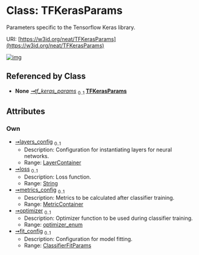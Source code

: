 
# Class: TFKerasParams


Parameters specific to the Tensorflow Keras library.

URI: [https://w3id.org/neat/TFKerasParams](https://w3id.org/neat/TFKerasParams)


[![img](https://yuml.me/diagram/nofunky;dir:TB/class/[ClassifierFitParams]<fit_config%200..1-++[TFKerasParams&#124;loss:string%20%3F;optimizer:optimizer_enum%20%3F],[MetricContainer]<metrics_config%200..1-++[TFKerasParams],[LayerContainer]<layers_config%200..1-++[TFKerasParams],[ClassifierParams]++-%20tf_keras_params%200..1>[TFKerasParams],[MetricContainer],[LayerContainer],[ClassifierParams],[ClassifierFitParams])](https://yuml.me/diagram/nofunky;dir:TB/class/[ClassifierFitParams]<fit_config%200..1-++[TFKerasParams&#124;loss:string%20%3F;optimizer:optimizer_enum%20%3F],[MetricContainer]<metrics_config%200..1-++[TFKerasParams],[LayerContainer]<layers_config%200..1-++[TFKerasParams],[ClassifierParams]++-%20tf_keras_params%200..1>[TFKerasParams],[MetricContainer],[LayerContainer],[ClassifierParams],[ClassifierFitParams])

## Referenced by Class

 *  **None** *[➞tf_keras_params](classifierParams__tf_keras_params.md)*  <sub>0..1</sub>  **[TFKerasParams](TFKerasParams.md)**

## Attributes


### Own

 * [➞layers_config](tFKerasParams__layers_config.md)  <sub>0..1</sub>
     * Description: Configuration for instantiating layers for neural networks.
     * Range: [LayerContainer](LayerContainer.md)
 * [➞loss](tFKerasParams__loss.md)  <sub>0..1</sub>
     * Description: Loss function.
     * Range: [String](types/String.md)
 * [➞metrics_config](tFKerasParams__metrics_config.md)  <sub>0..1</sub>
     * Description: Metrics to be calculated after classifier training.
     * Range: [MetricContainer](MetricContainer.md)
 * [➞optimizer](tFKerasParams__optimizer.md)  <sub>0..1</sub>
     * Description: Optimizer function to be used during classifier training.
     * Range: [optimizer_enum](optimizer_enum.md)
 * [➞fit_config](tFKerasParams__fit_config.md)  <sub>0..1</sub>
     * Description: Configuration for model fitting.
     * Range: [ClassifierFitParams](ClassifierFitParams.md)
